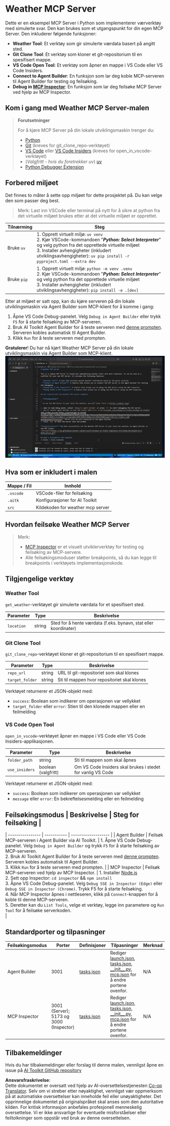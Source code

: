 <!--
CO_OP_TRANSLATOR_METADATA:
{
  "original_hash": "a3f252a62f059360855de5331a575898",
  "translation_date": "2025-07-14T08:59:22+00:00",
  "source_file": "10-StreamliningAIWorkflowsBuildingAnMCPServerWithAIToolkit/lab4/code/github_mcp_server/README.md",
  "language_code": "no"
}
-->
# Weather MCP Server

Dette er en eksempel MCP Server i Python som implementerer værverktøy med simulerte svar. Den kan brukes som et utgangspunkt for din egen MCP Server. Den inkluderer følgende funksjoner:

- **Weather Tool**: Et verktøy som gir simulerte værdata basert på angitt sted.
- **Git Clone Tool**: Et verktøy som kloner et git-repositorium til en spesifisert mappe.
- **VS Code Open Tool**: Et verktøy som åpner en mappe i VS Code eller VS Code Insiders.
- **Connect to Agent Builder**: En funksjon som lar deg koble MCP-serveren til Agent Builder for testing og feilsøking.
- **Debug in [MCP Inspector](https://github.com/modelcontextprotocol/inspector)**: En funksjon som lar deg feilsøke MCP Server ved hjelp av MCP Inspector.

## Kom i gang med Weather MCP Server-malen

> **Forutsetninger**
>
> For å kjøre MCP Server på din lokale utviklingsmaskin trenger du:
>
> - [Python](https://www.python.org/)
> - [Git](https://git-scm.com/) (kreves for git_clone_repo-verktøyet)
> - [VS Code](https://code.visualstudio.com/) eller [VS Code Insiders](https://code.visualstudio.com/insiders/) (kreves for open_in_vscode-verktøyet)
> - (*Valgfritt - hvis du foretrekker uv*) [uv](https://github.com/astral-sh/uv)
> - [Python Debugger Extension](https://marketplace.visualstudio.com/items?itemName=ms-python.debugpy)

## Forbered miljøet

Det finnes to måter å sette opp miljøet for dette prosjektet på. Du kan velge den som passer deg best.

> Merk: Last inn VSCode eller terminal på nytt for å sikre at python fra det virtuelle miljøet brukes etter at det virtuelle miljøet er opprettet.

| Tilnærming | Steg |
| -----------| ----- |
| Bruke `uv` | 1. Opprett virtuelt miljø: `uv venv` <br>2. Kjør VSCode-kommandoen "***Python: Select Interpreter***" og velg python fra det opprettede virtuelle miljøet <br>3. Installer avhengigheter (inkludert utviklingsavhengigheter): `uv pip install -r pyproject.toml --extra dev` |
| Bruke `pip` | 1. Opprett virtuelt miljø: `python -m venv .venv` <br>2. Kjør VSCode-kommandoen "***Python: Select Interpreter***" og velg python fra det opprettede virtuelle miljøet<br>3. Installer avhengigheter (inkludert utviklingsavhengigheter): `pip install -e .[dev]` |

Etter at miljøet er satt opp, kan du kjøre serveren på din lokale utviklingsmaskin via Agent Builder som MCP-klient for å komme i gang:
1. Åpne VS Code Debug-panelet. Velg `Debug in Agent Builder` eller trykk `F5` for å starte feilsøking av MCP-serveren.
2. Bruk AI Toolkit Agent Builder for å teste serveren med [denne prompten](../../../../../../../../../../open_prompt_builder). Serveren kobles automatisk til Agent Builder.
3. Klikk `Run` for å teste serveren med prompten.

**Gratulerer**! Du har nå kjørt Weather MCP Server på din lokale utviklingsmaskin via Agent Builder som MCP-klient.
![DebugMCP](https://raw.githubusercontent.com/microsoft/windows-ai-studio-templates/refs/heads/dev/mcpServers/mcp_debug.gif)

## Hva som er inkludert i malen

| Mappe / Fil | Innhold                                     |
| ----------- | -------------------------------------------- |
| `.vscode`   | VSCode-filer for feilsøking                   |
| `.aitk`     | Konfigurasjoner for AI Toolkit                |
| `src`       | Kildekoden for weather mcp server             |

## Hvordan feilsøke Weather MCP Server

> Merk:
> - [MCP Inspector](https://github.com/modelcontextprotocol/inspector) er et visuelt utviklerverktøy for testing og feilsøking av MCP-servere.
> - Alle feilsøkingsmoduser støtter breakpoints, så du kan legge til breakpoints i verktøyets implementasjonskode.

## Tilgjengelige verktøy

### Weather Tool
`get_weather`-verktøyet gir simulerte værdata for et spesifisert sted.

| Parameter | Type | Beskrivelse |
| --------- | ---- | ----------- |
| `location` | string | Sted for å hente værdata (f.eks. bynavn, stat eller koordinater) |

### Git Clone Tool
`git_clone_repo`-verktøyet kloner et git-repositorium til en spesifisert mappe.

| Parameter | Type | Beskrivelse |
| --------- | ---- | ----------- |
| `repo_url` | string | URL til git-repositoriet som skal klones |
| `target_folder` | string | Sti til mappen hvor repositoriet skal klones |

Verktøyet returnerer et JSON-objekt med:
- `success`: Boolean som indikerer om operasjonen var vellykket
- `target_folder` eller `error`: Stien til den klonede mappen eller en feilmelding

### VS Code Open Tool
`open_in_vscode`-verktøyet åpner en mappe i VS Code eller VS Code Insiders-applikasjonen.

| Parameter | Type | Beskrivelse |
| --------- | ---- | ----------- |
| `folder_path` | string | Sti til mappen som skal åpnes |
| `use_insiders` | boolean (valgfritt) | Om VS Code Insiders skal brukes i stedet for vanlig VS Code |

Verktøyet returnerer et JSON-objekt med:
- `success`: Boolean som indikerer om operasjonen var vellykket
- `message` eller `error`: En bekreftelsesmelding eller en feilmelding

## Feilsøkingsmodus | Beskrivelse | Steg for feilsøking |
| ---------------- | ----------- | ------------------- |
| Agent Builder | Feilsøk MCP-serveren i Agent Builder via AI Toolkit. | 1. Åpne VS Code Debug-panelet. Velg `Debug in Agent Builder` og trykk `F5` for å starte feilsøking av MCP-serveren.<br>2. Bruk AI Toolkit Agent Builder for å teste serveren med [denne prompten](../../../../../../../../../../open_prompt_builder). Serveren kobles automatisk til Agent Builder.<br>3. Klikk `Run` for å teste serveren med prompten. |
| MCP Inspector | Feilsøk MCP-serveren ved hjelp av MCP Inspector. | 1. Installer [Node.js](https://nodejs.org/)<br> 2. Sett opp Inspector: `cd inspector` && `npm install` <br> 3. Åpne VS Code Debug-panelet. Velg `Debug SSE in Inspector (Edge)` eller `Debug SSE in Inspector (Chrome)`. Trykk F5 for å starte feilsøking.<br> 4. Når MCP Inspector åpnes i nettleseren, klikk på `Connect`-knappen for å koble til denne MCP-serveren.<br> 5. Deretter kan du `List Tools`, velge et verktøy, legge inn parametere og `Run Tool` for å feilsøke serverkoden.<br> |

## Standardporter og tilpasninger

| Feilsøkingsmodus | Porter | Definisjoner | Tilpasninger | Merknad |
| ---------------- | ------ | ------------ | ------------ | ------- |
| Agent Builder | 3001 | [tasks.json](../../../../../../10-StreamliningAIWorkflowsBuildingAnMCPServerWithAIToolkit/lab4/code/github_mcp_server/.vscode/tasks.json) | Rediger [launch.json](../../../../../../10-StreamliningAIWorkflowsBuildingAnMCPServerWithAIToolkit/lab4/code/github_mcp_server/.vscode/launch.json), [tasks.json](../../../../../../10-StreamliningAIWorkflowsBuildingAnMCPServerWithAIToolkit/lab4/code/github_mcp_server/.vscode/tasks.json), [\_\_init\_\_.py](../../../../../../10-StreamliningAIWorkflowsBuildingAnMCPServerWithAIToolkit/lab4/code/github_mcp_server/src/__init__.py), [mcp.json](../../../../../../10-StreamliningAIWorkflowsBuildingAnMCPServerWithAIToolkit/lab4/code/github_mcp_server/.aitk/mcp.json) for å endre portene ovenfor. | N/A |
| MCP Inspector | 3001 (Server); 5173 og 3000 (Inspector) | [tasks.json](../../../../../../10-StreamliningAIWorkflowsBuildingAnMCPServerWithAIToolkit/lab4/code/github_mcp_server/.vscode/tasks.json) | Rediger [launch.json](../../../../../../10-StreamliningAIWorkflowsBuildingAnMCPServerWithAIToolkit/lab4/code/github_mcp_server/.vscode/launch.json), [tasks.json](../../../../../../10-StreamliningAIWorkflowsBuildingAnMCPServerWithAIToolkit/lab4/code/github_mcp_server/.vscode/tasks.json), [\_\_init\_\_.py](../../../../../../10-StreamliningAIWorkflowsBuildingAnMCPServerWithAIToolkit/lab4/code/github_mcp_server/src/__init__.py), [mcp.json](../../../../../../10-StreamliningAIWorkflowsBuildingAnMCPServerWithAIToolkit/lab4/code/github_mcp_server/.aitk/mcp.json) for å endre portene ovenfor. | N/A |

## Tilbakemeldinger

Hvis du har tilbakemeldinger eller forslag til denne malen, vennligst åpne en issue på [AI Toolkit GitHub repository](https://github.com/microsoft/vscode-ai-toolkit/issues)

**Ansvarsfraskrivelse**:  
Dette dokumentet er oversatt ved hjelp av AI-oversettelsestjenesten [Co-op Translator](https://github.com/Azure/co-op-translator). Selv om vi streber etter nøyaktighet, vennligst vær oppmerksom på at automatiske oversettelser kan inneholde feil eller unøyaktigheter. Det opprinnelige dokumentet på originalspråket skal anses som den autoritative kilden. For kritisk informasjon anbefales profesjonell menneskelig oversettelse. Vi er ikke ansvarlige for eventuelle misforståelser eller feiltolkninger som oppstår ved bruk av denne oversettelsen.